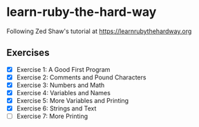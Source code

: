 # learn-ruby-the-hard-way
Following Zed Shaw's tutorial  at https://learnrubythehardway.org

## Exercises

- [x] Exercise 1: A Good First Program
- [x] Exercise 2: Comments and Pound Characters
- [x] Exercise 3: Numbers and Math
- [x] Exercise 4: Variables and Names
- [x] Exercise 5: More Variables and Printing
- [x] Exercise 6: Strings and Text
- [ ] Exercise 7: More Printing
